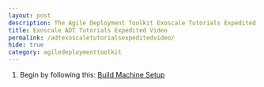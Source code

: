 ```yaml
---
layout: post
description: The Agile Deployment Toolkit Exoscale Tutorials Expedited Video 
title: Exoscale ADT Tutorials Expedited Video
permalink: /adtexoscaletutorialsexpeditedvideo/
hide: true
category: agiledeploymenttoolkit
---
```


1. Begin by following this: [Build Machine Setup](https://www.codebreakers.uk/adtexoscaletutorialsbuildmachine/)
